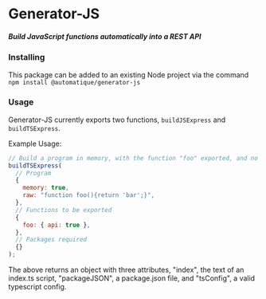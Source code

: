 # Generator-JS

##### Build JavaScript functions automatically into a REST API

### Installing

This package can be added to an existing Node project via the command
`npm install @automatique/generator-js`

### Usage

Generator-JS currently exports two functions, `buildJSExpress` and `buildTSExpress`.

Example Usage:

```javascript
// Build a program in memory, with the function "foo" exported, and no package dependencies
buildTSExpress(
  // Program
  {
    memory: true,
    raw: "function foo(){return 'bar';}",
  },
  // Functions to be exported
  {
    foo: { api: true },
  },
  // Packages required
  {}
);
```

The above returns an object with three attributes, "index", the text of an index.ts script,
"packageJSON", a package.json file, and "tsConfig", a valid typescript config.
